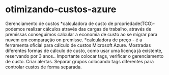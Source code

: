 # otimizando-custos-azure
Gerenciamento de custos
*calculadora de custo de propriedade(TCO)- podemos realizar cálculos através das cargas de trabalho,
através de premissas conseguimos calcular a economia de custo ao se migrar para nuvem em comparação on premisse.
*calculadora de preço - é a ferramenta oficial para cálculo de custos Microsoft Azure.
Mostradas diferentes formas de cálculo de custo, como usar uma licença já existente, reservando por 3 anos..
Importante colocar tags, verificar o gerenciamento de custo. Criar alertas.
Separar grupos colocando tags diferentes para controlar custos de forma separada.
